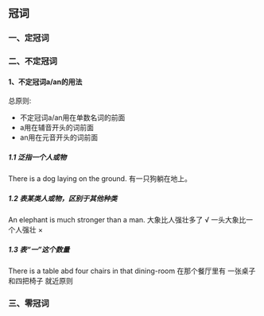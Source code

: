 ##  冠词
### 一、定冠词
### 二、不定冠词
#### 1、不定冠词a/an的用法
总原则:
- 不定冠词a/an用在单数名词的前面
- a用在辅音开头的词前面
- an用在元音开头的词前面
##### 1.1 泛指一个人或物
There is a dog laying on the ground.
有一只狗躺在地上。
##### 1.2 表某类人或物，区别于其他种类
An elephant is much stronger than a man.
大象比人强壮多了 √
一头大象比一个人强壮 ×
##### 1.3 表“一”这个数量
There is a table abd four chairs in that dining-room
在那个餐厅里有 一张桌子和四把椅子
就近原则
### 三、零冠词